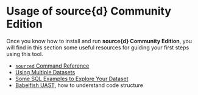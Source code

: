 # Usage of source{d} Community Edition

Once you know how to install and run **source{d} Community Edition**, you will find in this section some useful resources for guiding your first steps using this tool.

- [`sourced` Command Reference](./commands.md)
- [Using Multiple Datasets](./multiple-datasets.md)
- [Some SQL Examples to Explore Your Dataset](./examples.md)
- [Babelfish UAST](./bblfsh.md), how to understand code structure
